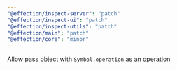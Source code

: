 ```yaml
---
"@effection/inspect-server": "patch"
"@effection/inspect-ui": "patch"
"@effection/inspect-utils": "patch"
"@effection/main": "patch"
"@effection/core": "minor"
---
```


Allow pass object with `Symbol.operation` as an operation
